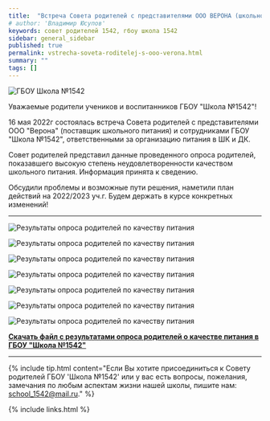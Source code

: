 ```yaml
---
title:  "Встреча Совета родителей с представителями ООО ВЕРОНА (школьное питание)"
# author: 'Владимир Юсупов'
keywords: совет родителей 1542, гбоу школа 1542
sidebar: general_sidebar
published: true
permalink: vstrecha-soveta-roditelej-s-ooo-verona.html
summary: ""
tags: []
---
```


<p><img src="{{ "images/gym1542_20220125.jpg" }}" alt="ГБОУ Школа №1542"/></p>

Уважаемые родители учеников и воспитанников ГБОУ "Школа №1542"!

16 мая 2022г состоялась встреча Совета родителей с представителями ООО "Верона" (поставщик школьного питания) и сотрудниками ГБОУ "Школа №1542", ответственными за организацию питания в ШК и ДК.

Совет родителей представил данные проведенного опроса родителей, показавшего высокую степень неудовлетворенности качеством школьного питания. Информация принята к сведению.

Обсудили проблемы и возможные пути решения, наметили план действий на 2022/2023 уч.г. Будем держать в курсе конкретных изменений!

***

<p><img src="{{ "images/opros_title.png" }}" alt="Результаты опроса родителей по качеству питания"/></p>

<p><img src="{{ "images/opros_slide_1.png" }}" alt="Результаты опроса родителей по качеству питания"/></p>

<p><img src="{{ "images/opros_slide_2.png" }}" alt="Результаты опроса родителей по качеству питания"/></p>

<p><img src="{{ "images/opros_slide_3.png" }}" alt="Результаты опроса родителей по качеству питания"/></p>

<p><img src="{{ "images/opros_slide_4.png" }}" alt="Результаты опроса родителей по качеству питания"/></p>

<p><img src="{{ "images/opros_slide_5.png" }}" alt="Результаты опроса родителей по качеству питания"/></p>

<p><img src="{{ "images/opros_slide_6.png" }}" alt="Результаты опроса родителей по качеству питания"/></p>

[**Скачать файл с результатами опроса родителей о качестве питания в ГБОУ "Школа №1542"**](https://rodsovet1542.ru/images/opros_pitanie_202205.pdf)

***

{% include tip.html content="Если Вы хотите присоединиться к Совету родителей ГБОУ 'Школа №1542' или у вас есть вопросы, пожелания, замечания по любым аспектам жизни нашей школы, пишите нам: [school_1542@mail.ru](mailto:school_1542@mail.ru)." %}


{% include links.html %}
